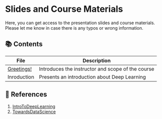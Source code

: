 # Slides and Course Materials

Here, you can get access to the presentation slides and course materials. Please let me know in case there is any typos or wrong information.

## 📚 Contents

| File | Description |
| ------------ | ------------ |
| [Greetings!](https://github.com/alitourani/deep-learning-from-scratch/blob/main/Slides/0-Greetings.pdf "Greetings!") | Introduces the instructor and scope of the course |
| Inroduction | Presents an introduction about Deep Learning |

## 🔗 References

1. [IntroToDeepLearning](http://www.IntroToDeepLearning.com "IntroToDeepLearning website")
2. [TowardsDataScience](https://www.towardsdatascience.com "TowardsDataScience")
